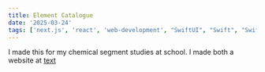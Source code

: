 ```yaml
---
title: Element Catalogue
date: '2025-03-24'
tags: ['next.js', 'react', 'web-development', "SwiftUI", "Swift", "SwiftData"]
---
```




I made this for my chemical segment studies at school. I made both a website at [text](https://element-catalogue.vercel.app/)